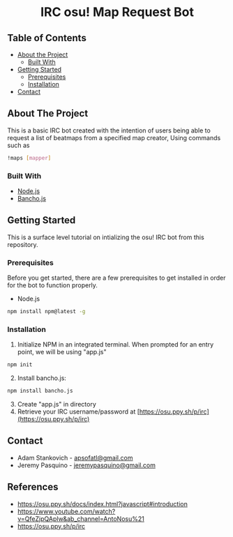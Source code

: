 <h1 align="center">IRC osu! Map Request Bot</h1>

## Table of Contents

* [About the Project](#about-the-project)
  * [Built With](#built-with)
* [Getting Started](#getting-started)
  * [Prerequisites](#prerequisites)
  * [Installation](#installation)
* [Contact](#contact)

## About The Project

This is a basic IRC bot created with the intention of users being able to request a list of beatmaps from a specified map creator, Using commands such as 
```sh
!maps [mapper]
```

### Built With
* [Node.js](https://nodejs.org/en/)
* [Bancho.js](https://bancho.js.org/)


## Getting Started

This is a surface level tutorial on intializing the osu! IRC bot from this repository.

### Prerequisites

Before you get started, there are a few prerequisites to get installed in order for the bot to function properly.
* Node.js
```sh
npm install npm@latest -g
```

### Installation

1. Initialize NPM in an integrated terminal. When prompted for an entry point, we will be using "app.js"
```sh
npm init
```
2. Install bancho.js:
```sh
npm install bancho.js
```
3. Create "app.js" in directory
4. Retrieve your IRC username/password at [https://osu.ppy.sh/p/irc](https://osu.ppy.sh/p/irc)

## Contact

* Adam Stankovich - apsofatl@gmail.com
* Jeremy Pasquino - jeremypasquino@gmail.com

## References

* https://osu.ppy.sh/docs/index.html?javascript#introduction
* https://www.youtube.com/watch?v=QfeZjpQApIw&ab_channel=AntoNosu%21
* https://osu.ppy.sh/p/irc
